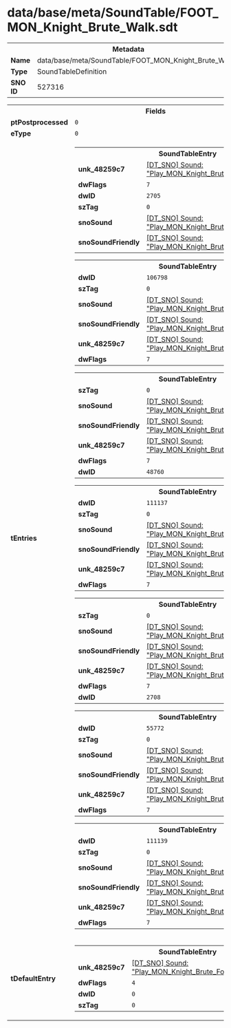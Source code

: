 <h1>data/base/meta/SoundTable/FOOT_MON_Knight_Brute_Walk.sdt</h1><table><tr><th colspan="100%">Metadata</th></tr><tr><td><b>Name</b></td><td>data/base/meta/SoundTable/FOOT_MON_Knight_Brute_Walk.sdt</td></tr><tr><td><b>Type</b></td><td>SoundTableDefinition</td></tr><tr><td><b>SNO ID</b></td><td>527316</td></tr></table>

<table><tr><th colspan="100%">Fields</th></tr><tr><td><b>ptPostprocessed</b></td><td><code>0</code></td></tr><tr><td><b>eType</b></td><td><code>0</code></td></tr><tr><td><b>tEntries</b></td><td><table><tr><th colspan="100%">SoundTableEntry</th></tr><tr><td><b>unk_48259c7</b></td><td><a href="..\Sound\Play_MON_Knight_Brute_Footsteps_Walk_3P.snd.md">[DT_SNO] Sound: "Play_MON_Knight_Brute_Footsteps_Walk_3P"</a></td></tr><tr><td><b>dwFlags</b></td><td><code>7</code></td></tr><tr><td><b>dwID</b></td><td><code>2705</code></td></tr><tr><td><b>szTag</b></td><td><code>0</code></td></tr><tr><td><b>snoSound</b></td><td><a href="..\Sound\Play_MON_Knight_Brute_Footsteps_Walk_3P.snd.md">[DT_SNO] Sound: "Play_MON_Knight_Brute_Footsteps_Walk_3P"</a></td></tr><tr><td><b>snoSoundFriendly</b></td><td><a href="..\Sound\Play_MON_Knight_Brute_Footsteps_Walk_3P.snd.md">[DT_SNO] Sound: "Play_MON_Knight_Brute_Footsteps_Walk_3P"</a></td></tr></table>


<table><tr><th colspan="100%">SoundTableEntry</th></tr><tr><td><b>dwID</b></td><td><code>106798</code></td></tr><tr><td><b>szTag</b></td><td><code>0</code></td></tr><tr><td><b>snoSound</b></td><td><a href="..\Sound\Play_MON_Knight_Brute_Footsteps_Walk_3P.snd.md">[DT_SNO] Sound: "Play_MON_Knight_Brute_Footsteps_Walk_3P"</a></td></tr><tr><td><b>snoSoundFriendly</b></td><td><a href="..\Sound\Play_MON_Knight_Brute_Footsteps_Walk_3P.snd.md">[DT_SNO] Sound: "Play_MON_Knight_Brute_Footsteps_Walk_3P"</a></td></tr><tr><td><b>unk_48259c7</b></td><td><a href="..\Sound\Play_MON_Knight_Brute_Footsteps_Walk_3P.snd.md">[DT_SNO] Sound: "Play_MON_Knight_Brute_Footsteps_Walk_3P"</a></td></tr><tr><td><b>dwFlags</b></td><td><code>7</code></td></tr></table>


<table><tr><th colspan="100%">SoundTableEntry</th></tr><tr><td><b>szTag</b></td><td><code>0</code></td></tr><tr><td><b>snoSound</b></td><td><a href="..\Sound\Play_MON_Knight_Brute_Footsteps_Walk_3P.snd.md">[DT_SNO] Sound: "Play_MON_Knight_Brute_Footsteps_Walk_3P"</a></td></tr><tr><td><b>snoSoundFriendly</b></td><td><a href="..\Sound\Play_MON_Knight_Brute_Footsteps_Walk_3P.snd.md">[DT_SNO] Sound: "Play_MON_Knight_Brute_Footsteps_Walk_3P"</a></td></tr><tr><td><b>unk_48259c7</b></td><td><a href="..\Sound\Play_MON_Knight_Brute_Footsteps_Walk_3P.snd.md">[DT_SNO] Sound: "Play_MON_Knight_Brute_Footsteps_Walk_3P"</a></td></tr><tr><td><b>dwFlags</b></td><td><code>7</code></td></tr><tr><td><b>dwID</b></td><td><code>48760</code></td></tr></table>


<table><tr><th colspan="100%">SoundTableEntry</th></tr><tr><td><b>dwID</b></td><td><code>111137</code></td></tr><tr><td><b>szTag</b></td><td><code>0</code></td></tr><tr><td><b>snoSound</b></td><td><a href="..\Sound\Play_MON_Knight_Brute_Footsteps_Walk_3P.snd.md">[DT_SNO] Sound: "Play_MON_Knight_Brute_Footsteps_Walk_3P"</a></td></tr><tr><td><b>snoSoundFriendly</b></td><td><a href="..\Sound\Play_MON_Knight_Brute_Footsteps_Walk_3P.snd.md">[DT_SNO] Sound: "Play_MON_Knight_Brute_Footsteps_Walk_3P"</a></td></tr><tr><td><b>unk_48259c7</b></td><td><a href="..\Sound\Play_MON_Knight_Brute_Footsteps_Walk_3P.snd.md">[DT_SNO] Sound: "Play_MON_Knight_Brute_Footsteps_Walk_3P"</a></td></tr><tr><td><b>dwFlags</b></td><td><code>7</code></td></tr></table>


<table><tr><th colspan="100%">SoundTableEntry</th></tr><tr><td><b>szTag</b></td><td><code>0</code></td></tr><tr><td><b>snoSound</b></td><td><a href="..\Sound\Play_MON_Knight_Brute_Footsteps_Walk_3P.snd.md">[DT_SNO] Sound: "Play_MON_Knight_Brute_Footsteps_Walk_3P"</a></td></tr><tr><td><b>snoSoundFriendly</b></td><td><a href="..\Sound\Play_MON_Knight_Brute_Footsteps_Walk_3P.snd.md">[DT_SNO] Sound: "Play_MON_Knight_Brute_Footsteps_Walk_3P"</a></td></tr><tr><td><b>unk_48259c7</b></td><td><a href="..\Sound\Play_MON_Knight_Brute_Footsteps_Walk_3P.snd.md">[DT_SNO] Sound: "Play_MON_Knight_Brute_Footsteps_Walk_3P"</a></td></tr><tr><td><b>dwFlags</b></td><td><code>7</code></td></tr><tr><td><b>dwID</b></td><td><code>2708</code></td></tr></table>


<table><tr><th colspan="100%">SoundTableEntry</th></tr><tr><td><b>dwID</b></td><td><code>55772</code></td></tr><tr><td><b>szTag</b></td><td><code>0</code></td></tr><tr><td><b>snoSound</b></td><td><a href="..\Sound\Play_MON_Knight_Brute_Footsteps_Walk_3P.snd.md">[DT_SNO] Sound: "Play_MON_Knight_Brute_Footsteps_Walk_3P"</a></td></tr><tr><td><b>snoSoundFriendly</b></td><td><a href="..\Sound\Play_MON_Knight_Brute_Footsteps_Walk_3P.snd.md">[DT_SNO] Sound: "Play_MON_Knight_Brute_Footsteps_Walk_3P"</a></td></tr><tr><td><b>unk_48259c7</b></td><td><a href="..\Sound\Play_MON_Knight_Brute_Footsteps_Walk_3P.snd.md">[DT_SNO] Sound: "Play_MON_Knight_Brute_Footsteps_Walk_3P"</a></td></tr><tr><td><b>dwFlags</b></td><td><code>7</code></td></tr></table>


<table><tr><th colspan="100%">SoundTableEntry</th></tr><tr><td><b>dwID</b></td><td><code>111139</code></td></tr><tr><td><b>szTag</b></td><td><code>0</code></td></tr><tr><td><b>snoSound</b></td><td><a href="..\Sound\Play_MON_Knight_Brute_Footsteps_Walk_3P.snd.md">[DT_SNO] Sound: "Play_MON_Knight_Brute_Footsteps_Walk_3P"</a></td></tr><tr><td><b>snoSoundFriendly</b></td><td><a href="..\Sound\Play_MON_Knight_Brute_Footsteps_Walk_3P.snd.md">[DT_SNO] Sound: "Play_MON_Knight_Brute_Footsteps_Walk_3P"</a></td></tr><tr><td><b>unk_48259c7</b></td><td><a href="..\Sound\Play_MON_Knight_Brute_Footsteps_Walk_3P.snd.md">[DT_SNO] Sound: "Play_MON_Knight_Brute_Footsteps_Walk_3P"</a></td></tr><tr><td><b>dwFlags</b></td><td><code>7</code></td></tr></table>


</td></tr><tr><td><b>tDefaultEntry</b></td><td><table><tr><th colspan="100%">SoundTableEntry</th></tr><tr><td><b>unk_48259c7</b></td><td><a href="..\Sound\Play_MON_Knight_Brute_Footsteps_Walk_3P.snd.md">[DT_SNO] Sound: "Play_MON_Knight_Brute_Footsteps_Walk_3P"</a></td></tr><tr><td><b>dwFlags</b></td><td><code>4</code></td></tr><tr><td><b>dwID</b></td><td><code>0</code></td></tr><tr><td><b>szTag</b></td><td><code>0</code></td></tr></table>

</td></tr></table>

